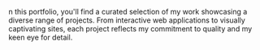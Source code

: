 n this portfolio, you'll find a curated selection of my work showcasing a diverse range of projects. From interactive web applications to visually captivating sites, each project reflects my commitment to quality and my keen eye for detail.
